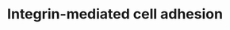 ---
annotations:
- type: Pathway Ontology
  value: integrin mediated signaling pathway
authors:
- MaintBot
- Thomas
- Ddigles
description: 'Integrins are receptors that mediate attachment between a cell and the
  tissues surrounding it, which may be other cells or the extracellular matrix (ECM).
  They also play a role in cell signaling and thereby define cellular shape, mobility,
  and regulate the cell cycle.  Source: [[wikipedia:Integrins|Wikipedia]]'
last-edited: 2013-10-17
organisms:
- Pan troglodytes
redirect_from:
- /index.php/Pathway:WP951
- /instance/WP951
schema-jsonld:
- '@context': https://schema.org/
  '@id': https://wikipathways.github.io/pathways/WP951.html
  '@type': Dataset
  creator:
    '@type': Organization
    name: WikiPathways
  description: 'Integrins are receptors that mediate attachment between a cell and
    the tissues surrounding it, which may be other cells or the extracellular matrix
    (ECM). They also play a role in cell signaling and thereby define cellular shape,
    mobility, and regulate the cell cycle.  Source: [[wikipedia:Integrins|Wikipedia]]'
  keywords:
  - ITGB7
  - SHC1
  - BCAR1
  - CAPN2
  - AKT2
  - ITGA2B
  - PAK1
  - ARHGEF7
  - MAPK6
  - ITGB8
  - HRAS
  - ITGA6
  - PAK2
  - PAK3
  - CAPN1
  - PAK4
  - ITGA9
  - VAV2
  - ITGA2
  - ITGA4
  - ITGAX
  - AKT3
  - DOCK1
  - ITGA8
  - ITGB3
  - ITGB4
  - BRAF
  - RHO
  - AKT1
  - ITGB2
  - TNS1
  - MYO
  - VCL
  - ITGAL
  - CAPN11
  - CRK
  - MAP2K3
  - ITGAV
  - TLN1
  - RAC2
  - MAP2K1
  - RAF1
  - CAV1
  - ITGA10
  - ACTN
  - CAPN3
  - ITGB6
  - PIK3R2
  - PAK6
  - MAPK10
  - ILK
  - CAPN5
  - RAC1
  - SOS1
  - p110
  - PDPK1
  - CAPN6
  - MYLK2
  - ARAF
  - ITGA11
  - VAV3
  - ITGA1
  - ROCK2
  - CAPNS1
  - CAV3
  - PTK2
  - VASP
  - FYN
  - MAPK7
  - MAP2K6
  - PI5K
  - RAPGEF1
  - ITGA5
  - ITGB5
  - SHC3
  - ITGAE
  - PXN
  - GIT2
  - MYO-P
  - CAPN10
  - SRC
  - GRB2
  - MAP2K5
  - SORBS1
  - CAV2
  - ZYX
  - ITGAM
  - MAPK4
  - ITGB1
  - RAP1A
  - SEPP1
  - CSK
  - ROCK1
  - ITGA3
  - MAPK12
  - CDC42
  - RAP1B
  - RAC3
  - CAPN9
  - MAPK1
  - ITGAD
  - MAP2K2
  - CAPN7
  - ITGA7
  license: CC0
  name: Integrin-mediated cell adhesion
seo: CreativeWork
title: Integrin-mediated cell adhesion
wpid: WP951
---